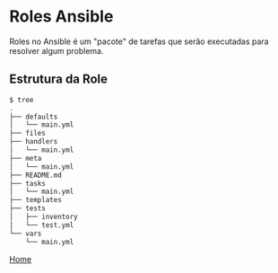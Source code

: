 # Roles Ansible
Roles no Ansible é um "pacote" de tarefas que serão executadas para resolver algum problema.

## Estrutura da Role
```bash
$ tree 
.
├── defaults
│   └── main.yml
├── files
├── handlers
│   └── main.yml
├── meta
│   └── main.yml
├── README.md
├── tasks
│   └── main.yml
├── templates
├── tests
│   ├── inventory
│   └── test.yml
└── vars
    └── main.yml
```

[Home](/README.md)